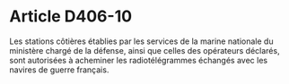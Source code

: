 # Article D406-10

Les stations côtières établies par les services de la marine nationale du ministère chargé de la défense, ainsi que celles des opérateurs déclarés, sont autorisées à acheminer les radiotélégrammes échangés avec les navires de guerre français.